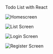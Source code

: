 Todo List with React

![Homescreen](https://i.imgur.com/UPkddbC.png)

![List Screen](https://i.imgur.com/pUFbERJ.png)

![Login Screen](https://i.imgur.com/5zbRILB.png)

![Register Screen](https://i.imgur.com/cPw1dJ2.png)




